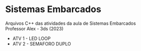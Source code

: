 # Sistemas Embarcados
Arquivos C++ das atividades da aula de Sistemas Embarcados <br>
Professor Alex - 3ds (2023)
<uL>
  <li>ATV 1 - LED LOOP</li>
  <li>ATV 2 - SEMAFORO DUPLO</li>
</ul>
